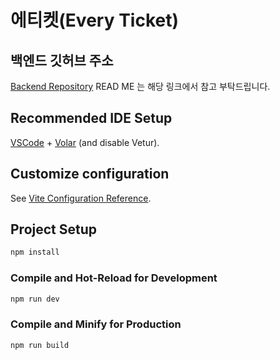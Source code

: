 # 에티켓(Every Ticket)

## 백엔드 깃허브 주소
[Backend Repository](https://github.com/b1-sycls/sycls)
READ ME 는 해당 링크에서 참고 부탁드립니다.

## Recommended IDE Setup

[VSCode](https://code.visualstudio.com/) + [Volar](https://marketplace.visualstudio.com/items?itemName=Vue.volar) (and disable Vetur).

## Customize configuration

See [Vite Configuration Reference](https://vitejs.dev/config/).

## Project Setup

```sh
npm install
```

### Compile and Hot-Reload for Development

```sh
npm run dev
```

### Compile and Minify for Production

```sh
npm run build
```
